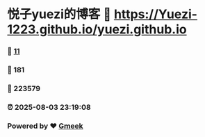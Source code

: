 # 悦子yuezi的博客 :link: https://Yuezi-1223.github.io/yuezi.github.io 
### :page_facing_up: [11](https://Yuezi-1223.github.io/yuezi.github.io/tag.html) 
### :speech_balloon: 181 
### :hibiscus: 223579 
### :alarm_clock: 2025-08-03 23:19:08 
### Powered by :heart: [Gmeek](https://github.com/Meekdai/Gmeek)
